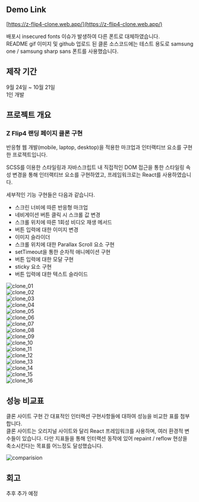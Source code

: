 ## Demo Link
[https://z-flip4-clone.web.app/](https://z-flip4-clone.web.app/)
  
배포시 insecured fonts 이슈가 발생하여 다른 폰트로 대체하였습니다.  
README gif 이미지 및 github 업로드 된 클론 소스코드에는 테스트 용도로 samsung one / samsung sharp sans 폰트를 사용했습니다. 

## 제작 기간
9월 24일 ~ 10월 21일  
1인 개발

## 프로젝트 개요  
  
### Z Flip4 랜딩 페이지 클론 구현  
  
반응형 웹 개발(mobile, laptop, desktop)을 적용한 마크업과 인터랙티브 요소를 구현한 프로젝트입니다.
  
SCSS를 이용한 스타일링과 자바스크립트 내 직접적인 DOM 접근을 통한 스타일링 속성 변경을 통해 인터랙티브 요소를 구현하였고, 프레임워크로는 React를 사용하였습니다. 
  
세부적인 기능 구현들은 다음과 같습니다.

- 스크린 너비에 따른 반응형 마크업
- 네비게이션 버튼 클릭 시 스크롤 값 변경
- 스크롤 위치에 따른 1회성 비디오 재생 메서드
- 버튼 입력에 대한 이미지 변경
- 이미지 슬라이더
- 스크롤 위치에 대한 Parallax Scroll 요소 구현
- setTimeout을 통한 순차적 애니메이션 구현
- 버튼 입력에 대한 모달 구현
- sticky 요소 구현
- 버튼 입력에 대한 텍스트 슬라이드
  
![clone_01](https://user-images.githubusercontent.com/68191058/197408191-21266c1d-841a-4c18-a07e-cc3ef6e5e43f.gif)  
![clone_02](https://user-images.githubusercontent.com/68191058/197408202-e606996f-5964-4d2d-ae73-3c6c23dc5ebc.gif)  
![clone_03](https://user-images.githubusercontent.com/68191058/197408207-9f92cf37-2f20-4a59-b375-7529bd84655b.gif)  
![clone_04](https://user-images.githubusercontent.com/68191058/197408230-ffbdc2c3-edc7-42df-b053-dc57ea79699b.gif)  
![clone_05](https://user-images.githubusercontent.com/68191058/197408249-bde1b534-6669-4e9f-9165-3fc438134c2f.gif)  
![clone_06](https://user-images.githubusercontent.com/68191058/197408259-9a50a1d5-c825-47bf-8835-e61cfee85e86.gif)  
![clone_07](https://user-images.githubusercontent.com/68191058/197408264-4e97a287-5260-4e8c-9838-b9378858ab96.gif)  
![clone_08](https://user-images.githubusercontent.com/68191058/197408275-38496f09-c68f-4780-ab42-f6a20affaacb.gif)  
![clone_09](https://user-images.githubusercontent.com/68191058/197408286-0e1b92fc-3711-4c7d-8929-9a5c1db07474.gif)  
![clone_10](https://user-images.githubusercontent.com/68191058/197408300-b7448d93-a7cd-4bef-ad52-beb8fdfbd164.gif)  
![clone_11](https://user-images.githubusercontent.com/68191058/197408317-047fb577-428f-49ee-a2b2-e69c1690af48.gif)  
![clone_12](https://user-images.githubusercontent.com/68191058/197408324-dc79b5e8-b69f-463c-8cc9-ff16f2b56a4b.gif)  
![clone_13](https://user-images.githubusercontent.com/68191058/197408336-f2c61bee-00c4-4984-a19b-5ccb4076b692.gif)  
![clone_14](https://user-images.githubusercontent.com/68191058/197408340-d57a6c1b-a2ca-4da9-b44a-257dfc1c179f.gif)  
![clone_15](https://user-images.githubusercontent.com/68191058/197408356-26ddbb71-fa43-4306-9b6b-0099f71a8846.gif)  
![clone_16](https://user-images.githubusercontent.com/68191058/197408370-976eed69-b2d9-4c75-9018-4c54aaf6b8a9.gif)  
  
  
  
  
## 성능 비교표
  
클론 사이트 구현 간 대표적인 인터랙션 구현사항들에 대하여 성능을 비교한 표를 첨부합니다.  
클론 사이트는 오리지널 사이트와 달리 React 프레임워크를 사용하며, 여러 환경적 변수들이 있습니다.
다만 지표들을 통해 인터랙션 동작에 있어 repaint / reflow 현상을 축소시킨다는 목표를 어느정도 달성했습니다.

![comparision](https://user-images.githubusercontent.com/68191058/197410522-5170b341-356f-4568-ad17-eb14d2988d1a.jpg)  
  
  
## 회고
추후 추가 예정
